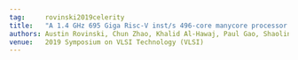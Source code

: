 ```yaml
---
tag:     rovinski2019celerity
title:   "A 1.4 GHz 695 Giga Risc-V inst/s 496-core manycore processor with mesh on-chip network and an all-digital synthesized PLL in 16nm CMOS"
authors: Austin Rovinski, Chun Zhao, Khalid Al-Hawaj, Paul Gao, Shaolin Xie, Christopher Torng, Scott Davidson, Aporva Amarnath, Luis Vega, Bandhav Veluri, Anuj Rao, Tutu Ajayi, Julian Puscar, Steve Dai, Ritchie Zhao, Dustin Richmond, Zhiru Zhang, Ian Galton, Christopher Batten, Michael B. Taylor, Ronald G. Dreslinski
venue:   2019 Symposium on VLSI Technology (VLSI)
---
```

